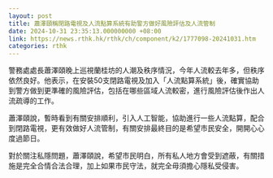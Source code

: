 ```yaml
---
layout: post
title: 蕭澤頤稱閉路電視及人流點算系統有助警方做好風險評估及人流管制
date: 2024-10-31 23:35:13.000000000 +08:00
link: https://news.rthk.hk/rthk/ch/component/k2/1777098-20241031.htm
categories: rthk
---
```


警務處處長蕭澤頤晚上巡視蘭桂坊的人潮及秩序情況，今年人流較去年多，但秩序依然良好。他表示，在安裝50支閉路電視及加入「人流點算系統」後，確實協助到警方做到更準確的風險評估，包括在哪些區域人流較密，進行風險評估後作出人流疏導的工作。

蕭澤頤說，暫時看到有關安排順利，引入人工智能，協助進行一些人流點算，配合到閉路電視，更有效做好人流管制，有關安排最終目的是希望市民安全，開開心心度過節日。

對於關注私隱問題，蕭澤頤說，希望市民明白，所有私人地方會受到遮蔽，有關措施是完全合情合法合理，加上如果市民守法，就完全毋須擔心隱私受侵害。
